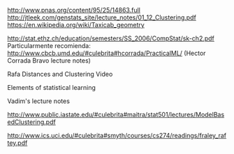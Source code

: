 
http://www.pnas.org/content/95/25/14863.full
http://jtleek.com/genstats_site/lecture_notes/01_12_Clustering.pdf
https://en.wikipedia.org/wiki/Taxicab_geometry


http://stat.ethz.ch/education/semesters/SS_2006/CompStat/sk-ch2.pdf
Particularmente recomienda: http://www.cbcb.umd.edu/#culebrita#hcorrada/PracticalML/  (Hector Corrada Bravo lecture notes)

Rafa Distances and Clustering Video

Elements of statistical learning

Vadim's lecture notes

http://www.public.iastate.edu/#culebrita#maitra/stat501/lectures/ModelBasedClustering.pdf

http://www.ics.uci.edu/#culebrita#smyth/courses/cs274/readings/fraley_raftey.pdf
